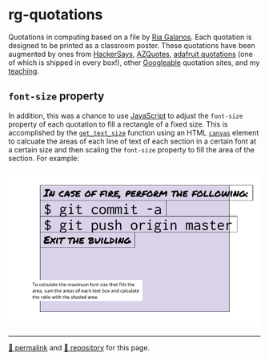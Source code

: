 # rg-quotations
Quotations in computing based on a file by [Ria Galanos](https://github.com/riagalanos). Each quotation is designed to be printed as a classroom poster. These quotations have been augmented by ones from [HackerSays](http://hackersays.com/), [AZQuotes](https://azquotes.com/quotes/topics/computer-science.html), [adafruit quotations](https://adafruit.com/quotes) (one of which is shipped in every box!), other [Googleable](https://lmgtfy.app/?q=computer+science+quotations) quotation sites, and my [teaching](http://j.mp/psb_david_petty).

## `font-size` property

In addition, this was a chance to use [JavaScript](https://www.ecma-international.org/publications/standards/Ecma-262.htm) to adjust the `font-size` property of each quotation to fill a rectangle of a fixed size. This is accomplished by the [`get_text_size`](https://stackoverflow.com/questions/31305071/measuring-text-width-height-without-rendering) function using an HTML [`canvas`](https://developer.mozilla.org/en-US/docs/Web/API/HTMLCanvasElement/getContext) element to calcuate the areas of each line of text of each section in a certain font at a certain size and then scaling the `font-size` property to fill the area of the section. For example:

![RG quotations font-size](./rg-quotations-layout.png)

<hr>

[&#128279; permalink](https://psb-david-petty.github.io/rg-quotations/) and [&#128297; repository](https://github.com/psb-david-petty/rg-quotations/) for this page.
